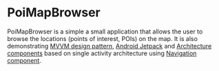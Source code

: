 # PoiMapBrowser

PoiMapBrowser is a simple a small application that allows the user to browse the locations (points of
interest, POIs) on the map. It is also demonstrating [MVVM design pattern](https://developer.android.com/jetpack/docs/guide), [Android Jetpack](https://developer.android.com/jetpack) and [Architecture components](https://developer.android.com/topic/libraries/architecture) based on single activity architecture using [Navigation component](https://developer.android.com/guide/navigation/navigation-getting-started).

